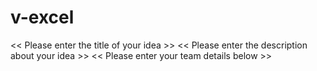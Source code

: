 # v-excel
<< Please enter the title of your idea >>
<< Please enter the description about your idea >>
<< Please enter your team details below >> 
